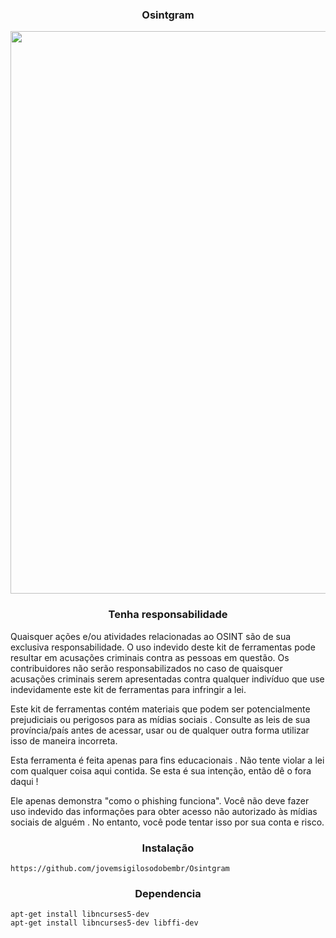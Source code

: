 <h3><p align="center">Osintgram </p></h3>


<p align="center">
<img align="center" src=".img/carbon.png" width="900">
</p>

<h3><p align="center">Tenha  responsabilidade</p></h3>

                        

Quaisquer ações e/ou atividades relacionadas ao OSINT são de sua exclusiva responsabilidade. O uso indevido deste kit de ferramentas pode resultar em acusações criminais contra as pessoas em questão. Os contribuidores não serão responsabilizados no caso de quaisquer acusações criminais serem apresentadas contra qualquer indivíduo que use indevidamente este kit de ferramentas para infringir a lei.

Este kit de ferramentas contém materiais que podem ser potencialmente prejudiciais ou perigosos para as mídias sociais . Consulte as leis de sua província/país antes de acessar, usar ou de qualquer outra forma utilizar isso de maneira incorreta.

Esta ferramenta é feita apenas para fins educacionais . Não tente violar a lei com qualquer coisa aqui contida. Se esta é sua intenção, então dê o fora daqui !

Ele apenas demonstra "como o phishing funciona". Você não deve fazer uso indevido das informações para obter acesso não autorizado às mídias sociais de alguém . No entanto, você pode tentar isso por sua conta e risco.


<h3><p align="center">Instalação</p></h3>

```
https://github.com/jovemsigilosodobembr/Osintgram
```


<h3><p align="center">Dependencia</p></h3>

```
apt-get install libncurses5-dev
apt-get install libncurses5-dev libffi-dev
```


